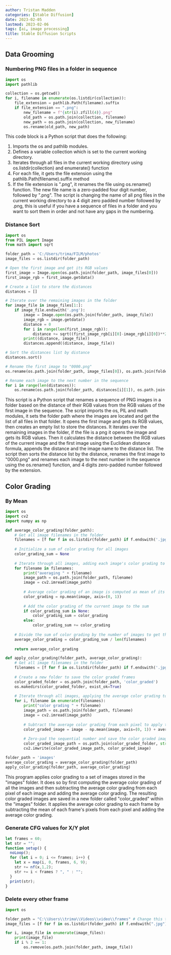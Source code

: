 ```yaml
---
author: Tristan Madden
categories: [Stable Diffusion]
date: 2023-02-05
lastmod: 2023-02-06
tags: [ai, image processing]
title: Stable Diffusion Scripts
---
```


<h2>Data Grooming</h2>

<h3>Numbering PNG files in a folder in sequence</h3>

```Python
import os
import pathlib

collection = os.getcwd()
for i, filename in enumerate(os.listdir(collection)):
    file_extension = pathlib.Path(filename).suffix
    if file_extension == ".png":
        new_filename = f"{str(i).zfill(4)}.png"
        old_path = os.path.join(collection, filename)
        new_path = os.path.join(collection, new_filename)
        os.rename(old_path, new_path)

```
This code block is a Python script that does the following:

1. Imports the os and pathlib modules.
2. Defines a variable collection which is set to the current working directory.
3. Iterates through all files in the current working directory using os.listdir(collection) and enumerate() function
4. For each file, it gets the file extension using the pathlib.Path(filename).suffix method
5. If the file extension is ".png", it renames the file using os.rename() function. The new file name is a zero-padded four digit number, followed by ".png".
The script is changing the name of all png files in the current working directory to a 4 digit zero padded number followed by .png, this is useful if you have a sequence of files in a folder and you want to sort them in order and not have any gaps in the numbering.

<h3>Distance Sort </h3>

```Python
import os
from PIL import Image
from math import sqrt

folder_path = 'C:/Users/trima/FILM/photos'
image_files = os.listdir(folder_path)

# Open the first image and get its RGB values
first_image = Image.open(os.path.join(folder_path, image_files[0]))
first_image_rgb = first_image.getdata()

# Create a list to store the distances
distances = []

# Iterate over the remaining images in the folder
for image_file in image_files[1:]:
    if image_file.endswith('.png'):
        image = Image.open(os.path.join(folder_path, image_file))
        image_rgb = image.getdata()
        distance = 0
        for i in range(len(first_image_rgb)):
            distance += sqrt((first_image_rgb[i][0]-image_rgb[i][0])**2 + (first_image_rgb[i][1]-image_rgb[i][1])**2 + (first_image_rgb[i][2]-image_rgb[i][2])**2)
        print((distance, image_file))
        distances.append((distance, image_file))

# Sort the distances list by distance
distances.sort()

# Rename the first image to "0000.png"
os.rename(os.path.join(folder_path, image_files[0]), os.path.join(folder_path, "0000.png"))

# Rename each image to the next number in the sequence
for i in range(len(distances)):
    os.rename(os.path.join(folder_path, distances[i][1]), os.path.join(folder_path, str(i+1).zfill(4) + '.png'))
```

This script is a Python script that renames a sequence of PNG images in a folder based on the distance of their RGB values from the RGB values of the first image in the sequence. The script imports the os, PIL and math modules, it sets the folder path where the images are located and get the list of all files in that folder. It opens the first image and gets its RGB values, then creates an empty list to store the distances. It iterates over the remaining images in the folder, if the file is a png it opens the image and gets its RGB values. Then it calculates the distance between the RGB values of the current image and the first image using the Euclidean distance formula, appends the distance and the image name to the distance list. The script then sorts the distance list by the distance, renames the first image to "0000.png" and renames each image to the next number in the sequence using the os.rename() function, and 4 digits zero-padded number followed by the extension.

<h2>Color Grading</h3>
<h3>By Mean</h3>

```Python
import os
import cv2
import numpy as np

def average_color_grading(folder_path):
    # Get all image filenames in the folder
    filenames = [f for f in os.listdir(folder_path) if f.endswith('.jpg') or f.endswith('.png')]
    
    # Initialize a sum of color grading for all images
    color_grading_sum = None
    
    # Iterate through all images, adding each image's color grading to the sum
    for filename in filenames:
        print("averaging " + filename)
        image_path = os.path.join(folder_path, filename)
        image = cv2.imread(image_path)
        
        # Average color grading of an image is computed as mean of its pixels
        color_grading = np.mean(image, axis=(0, 1))
        
        # Add the color grading of the current image to the sum
        if color_grading_sum is None:
            color_grading_sum = color_grading
        else:
            color_grading_sum += color_grading
    
    # Divide the sum of color grading by the number of images to get the average color grading
    average_color_grading = color_grading_sum / len(filenames)
    
    return average_color_grading

def apply_color_grading(folder_path, average_color_grading):
    # Get all image filenames in the folder
    filenames = [f for f in os.listdir(folder_path) if f.endswith('.jpg') or f.endswith('.png')]
    
    # Create a new folder to save the color graded frames
    color_graded_folder = os.path.join(folder_path, 'color_graded')
    os.makedirs(color_graded_folder, exist_ok=True)
    
    # Iterate through all images, applying the average color grading to each frame
    for i, filename in enumerate(filenames):
        print("color grading " + filename)
        image_path = os.path.join(folder_path, filename)
        image = cv2.imread(image_path)
        
        # Subtract the average color grading from each pixel to apply the color grading
        color_graded_image = image - np.mean(image, axis=(0, 1)) + average_color_grading
        
        # Zero-pad the sequential number and save the color graded image with the zero-padded sequential number
        color_graded_image_path = os.path.join(color_graded_folder, str(i).zfill(len(str(len(filenames)))) + '.jpg')
        cv2.imwrite(color_graded_image_path, color_graded_image)

folder_path = 'images'
average_color_grading = average_color_grading(folder_path)
apply_color_grading(folder_path, average_color_grading)
```
This program applies color grading to a set of images stored in the "images" folder. It does so by first computing the average color grading of all the images and then subtracting the average color grading from each pixel of each image and adding the average color grading. The resulting color graded images are saved in a new folder called "color_graded" within the "images" folder. It applies the average color grading to each frame by subtracting the mean of each frame's pixels from each pixel and adding the average color grading. 

<h3>Generate CFG values for X/Y plot</h3>

```JavaScript
let frames = 60;
let str = "";
function setup() {
  noLoop();
  for (let i = 0; i <= frames; i++) {
    let x = map(i, 0, frames, 6, 9);
    str += nf(x,1,2);
    str += i < frames ? ", " : "";
  }
  print(str);
}
```

<h3>Delete every other frame</h3>

```Python
import os

folder_path = "C:\\Users\\trima\\Videos\\video\\frames" # Change this to the path of the folder containing the images
image_files = [f for f in os.listdir(folder_path) if f.endswith(".jpg") or f.endswith(".jpeg") or f.endswith(".png")]

for i, image_file in enumerate(image_files):
    print(image_file)
    if i % 2 == 1:
        os.remove(os.path.join(folder_path, image_file))

```
